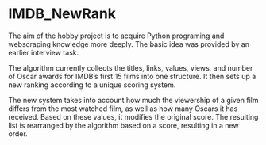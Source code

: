 # IMDB_NewRank

The aim of the hobby project is to acquire Python programing and webscraping knowledge more deeply. 
The basic idea was provided by an earlier interview task.


The algorithm currently collects the titles, links, values, views, and number of Oscar awards for IMDB’s first 15 films into one structure. 
It then sets up a new ranking according to a unique scoring system. 

The new system takes into account how much the viewership of a given film differs from the most watched film, as well as how many Oscars it has received. Based on these values, it modifies the original score. 
The resulting list is rearranged by the algorithm based on a score, resulting in a new order.

